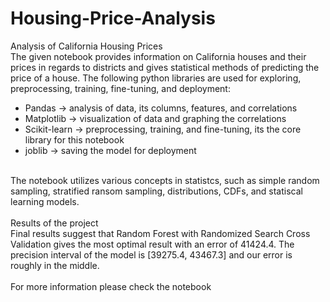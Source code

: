 # Housing-Price-Analysis
Analysis of California Housing Prices <br>
The given notebook provides information on California houses and their prices in regards to districts and gives statistical methods of predicting the price of a house. The following python libraries are used for exploring, preprocessing, training, fine-tuning, and deployment:
* Pandas -> analysis of data, its columns, features, and correlations
* Matplotlib -> visualization of data and graphing the correlations
* Scikit-learn -> preprocessing, training, and fine-tuning, its the core library for this notebook
* joblib -> saving the model for deployment
<br>
The notebook utilizes various concepts in statistcs, such as simple random sampling, stratified ransom sampling, distributions, CDFs, and statiscal learning models.
<br><br>
Results of the project
<br>Final results suggest that Random Forest with Randomized Search Cross Validation gives the most optimal result with an error of 41424.4. The precision interval of the model is [39275.4, 43467.3] and our error is roughly in the middle.
<br><br>
For more information please check the notebook
